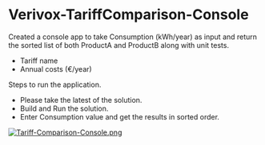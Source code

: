 # Verivox-TariffComparison-Console

Created a console app to take Consumption (kWh/year) as input and return the sorted list of both ProductA and ProductB along with unit tests.

- Tariff name
- Annual costs (€/year)

Steps to run the application.
- Please take the latest of the solution.
- Build and Run the solution.
- Enter Consumption value and get the results in sorted order.

[![Tariff-Comparison-Console.png](https://i.postimg.cc/JnkzGkB2/Tariff-Comparison-Console.png)](https://postimg.cc/ftMNPkCc)
